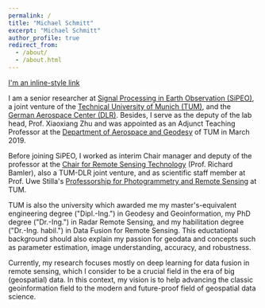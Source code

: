 ```yaml
---
permalink: /
title: "Michael Schmitt"
excerpt: "Michael Schmitt"
author_profile: true
redirect_from: 
  - /about/
  - /about.html
---
```


[I'm an inline-style link](https://www.google.com)

I am a senior researcher at [Signal Processing in Earth Observation (SiPEO)](https://www.sipeo.lrg.tum.de/), a joint venture of the [Technical University of Munich (TUM)](https://www.tum.de/), and the [German Aerospace Center (DLR)](https://www.dlr.de). 
Besides, I serve as the deputy of the lab head, Prof. Xiaoxiang Zhu and was appointed as an Adjunct Teaching Professor at the [Department of Aerospace and Geodesy](https://www.lrg.tum.de) of TUM in March 2019.

Before joining SiPEO, I worked as interim Chair manager and deputy of the professor at the [Chair for Remote Sensing Technology](https://www.lmf.lrg.tum.de/) (Prof. Richard Bamler), also a TUM-DLR joint venture, and as scientific staff member at Prof. Uwe Stilla's [Professorship for Photogrammetry and Remote Sensing](https://www.pf.lrg.tum.de/) at TUM. 

TUM is also the university which awarded me my master's-equivalent engineering degree ("Dipl.-Ing.") in Geodesy and Geoinformation, my PhD degree ("Dr.-Ing.") in Radar Remote Sensing, and my habilitation degree ("Dr.-Ing. habil.") in Data Fusion for Remote Sensing. This eductational background should also explain my passion for geodata and concepts such as parameter estimation, image understanding, accuracy, and robustness.

Currently, my research focuses mostly on deep learning for data fusion in remote sensing, which I consider to be a crucial field in the era of big (geospatial) data. 
In this context, my vision is to help advancing the classic geoinformation field to the modern and future-proof field of geospatial data science. 
